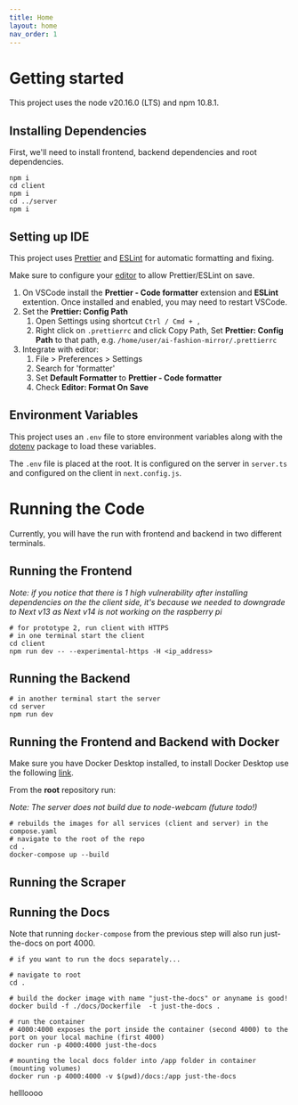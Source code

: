 ```yaml
---
title: Home
layout: home
nav_order: 1
---
```


# Getting started

This project uses the node v20.16.0 (LTS) and npm 10.8.1.

## Installing Dependencies

First, we'll need to install frontend, backend dependencies and root dependencies.

```shell
npm i
cd client
npm i
cd ../server
npm i
```

## Setting up IDE

This project uses [Prettier](https://prettier.io/) and [ESLint](eslint.org) for automatic formatting and fixing.

Make sure to configure your [editor](https://prettier.io/docs/en/editors) to allow Prettier/ESLint on save.

1. On VSCode install the **Prettier - Code formatter** extension and **ESLint** extention. Once installed and enabled, you may need to restart VSCode.
2. Set the **Prettier: Config Path**
    1. Open Settings using shortcut `Ctrl / Cmd + ,`
    2. Right click on `.prettierrc` and click Copy Path, Set **Prettier: Config Path** to that path, e.g. `/home/user/ai-fashion-mirror/.prettierrc`
3. Integrate with editor:
    1. File > Preferences > Settings
    2. Search for 'formatter'
    3. Set **Default Formatter** to **Prettier - Code formatter**
    4. Check **Editor: Format On Save**

## Environment Variables

This project uses an `.env` file to store environment variables along with the [dotenv](https://www.npmjs.com/package/dotenv) package to load these variables.

The `.env` file is placed at the root. It is configured on the server in `server.ts` and configured on the client in `next.config.js`.

# Running the Code

Currently, you will have the run with frontend and backend in two different terminals.


## Running the Frontend

_Note: if you notice that there is 1 high vulnerability after installing dependencies on the the client side, it's because we needed to downgrade to Next v13 as Next v14 is not working on the raspberry pi_

```shell
# for prototype 2, run client with HTTPS
# in one terminal start the client
cd client
npm run dev -- --experimental-https -H <ip_address>
```

## Running the Backend

```shell
# in another terminal start the server
cd server
npm run dev
```

## Running the Frontend and Backend with Docker

Make sure you have Docker Desktop installed, to install Docker Desktop use the following [link](https://www.docker.com/products/docker-desktop/).

From the **root** repository run:

_Note: The server does not build due to node-webcam (future todo!)_

```shell
# rebuilds the images for all services (client and server) in the compose.yaml
# navigate to the root of the repo
cd .
docker-compose up --build
```

## Running the Scraper

<!-- TODO -->

## Running the Docs

Note that running `docker-compose` from the previous step will also run just-the-docs on port 4000.

```shell
# if you want to run the docs separately...

# navigate to root
cd . 

# build the docker image with name "just-the-docs" or anyname is good!
docker build -f ./docs/Dockerfile  -t just-the-docs .

# run the container
# 4000:4000 exposes the port inside the container (second 4000) to the port on your local machine (first 4000)
docker run -p 4000:4000 just-the-docs

# mounting the local docs folder into /app folder in container (mounting volumes)
docker run -p 4000:4000 -v $(pwd)/docs:/app just-the-docs
```


hellloooo